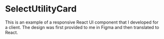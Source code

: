 # SelectUtilityCard
This is an example of a responsive React UI component that I developed for a client. The design was first provided to me in Figma and then translated to React.
